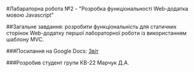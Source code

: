 #Лабараторна робота №2 - "Розробка функціональності Web-додатка мовою Javascript"

##Загальне завдання: розробити функціональність для статичних сторінок Web-додатку першої лабораторної роботи із використанням шаблону MVC.

###Посилання на Google Docs: [Звіт](https://docs.google.com/document/d/1gHzopza0VjE5nnWrYiTWWeW46FcixqZx-Re4pmaQVe4/edit?tab=t.0#heading=h.i2xndb61hq0n)

###Розробив студент групи КВ-22 Марчук Д.А.
